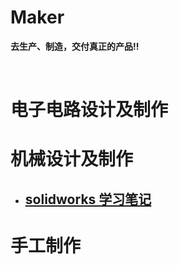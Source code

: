 # Maker 
**去生产、制造，交付真正的产品!!** 

<br>

# 电子电路设计及制作

# 机械设计及制作  
- ## [solidworks 学习笔记](md\solidworks\README.md)  

# 手工制作

